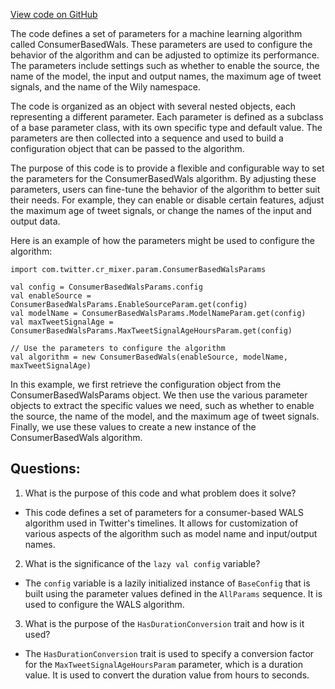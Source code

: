 [View code on GitHub](https://github.com/misbahsy/the-algorithm/cr-mixer/server/src/main/scala/com/twitter/cr_mixer/param/ConsumerBasedWalsParams.scala)

The code defines a set of parameters for a machine learning algorithm called ConsumerBasedWals. These parameters are used to configure the behavior of the algorithm and can be adjusted to optimize its performance. The parameters include settings such as whether to enable the source, the name of the model, the input and output names, the maximum age of tweet signals, and the name of the Wily namespace. 

The code is organized as an object with several nested objects, each representing a different parameter. Each parameter is defined as a subclass of a base parameter class, with its own specific type and default value. The parameters are then collected into a sequence and used to build a configuration object that can be passed to the algorithm.

The purpose of this code is to provide a flexible and configurable way to set the parameters for the ConsumerBasedWals algorithm. By adjusting these parameters, users can fine-tune the behavior of the algorithm to better suit their needs. For example, they can enable or disable certain features, adjust the maximum age of tweet signals, or change the names of the input and output data.

Here is an example of how the parameters might be used to configure the algorithm:

```
import com.twitter.cr_mixer.param.ConsumerBasedWalsParams

val config = ConsumerBasedWalsParams.config
val enableSource = ConsumerBasedWalsParams.EnableSourceParam.get(config)
val modelName = ConsumerBasedWalsParams.ModelNameParam.get(config)
val maxTweetSignalAge = ConsumerBasedWalsParams.MaxTweetSignalAgeHoursParam.get(config)

// Use the parameters to configure the algorithm
val algorithm = new ConsumerBasedWals(enableSource, modelName, maxTweetSignalAge)
```

In this example, we first retrieve the configuration object from the ConsumerBasedWalsParams object. We then use the various parameter objects to extract the specific values we need, such as whether to enable the source, the name of the model, and the maximum age of tweet signals. Finally, we use these values to create a new instance of the ConsumerBasedWals algorithm.
## Questions: 
 1. What is the purpose of this code and what problem does it solve?
- This code defines a set of parameters for a consumer-based WALS algorithm used in Twitter's timelines. It allows for customization of various aspects of the algorithm such as model name and input/output names.

2. What is the significance of the `lazy val config` variable?
- The `config` variable is a lazily initialized instance of `BaseConfig` that is built using the parameter values defined in the `AllParams` sequence. It is used to configure the WALS algorithm.

3. What is the purpose of the `HasDurationConversion` trait and how is it used?
- The `HasDurationConversion` trait is used to specify a conversion factor for the `MaxTweetSignalAgeHoursParam` parameter, which is a duration value. It is used to convert the duration value from hours to seconds.